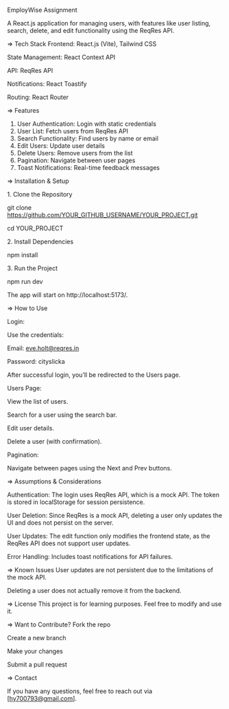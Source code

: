 EmployWise Assignment
 
A React.js application for managing users, with features like user listing, search, delete, and edit functionality using the ReqRes API.

=> Tech Stack
Frontend: React.js (Vite), Tailwind CSS

State Management: React Context API

API: ReqRes API

Notifications: React Toastify

Routing: React Router

=> Features

1. User Authentication: Login with static credentials
2. User List: Fetch users from ReqRes API
3. Search Functionality: Find users by name or email
4. Edit Users: Update user details
5. Delete Users: Remove users from the list
6. Pagination: Navigate between user pages
7. Toast Notifications: Real-time feedback messages

=> Installation & Setup

1️. Clone the Repository

git clone https://github.com/YOUR_GITHUB_USERNAME/YOUR_PROJECT.git

cd YOUR_PROJECT

2️. Install Dependencies

npm install

3️. Run the Project

npm run dev

The app will start on http://localhost:5173/.

=> How to Use

Login:

Use the credentials:

Email: eve.holt@reqres.in  

Password: cityslicka  

After successful login, you’ll be redirected to the Users page.

Users Page:

View the list of users.

Search for a user using the search bar.

Edit user details.

Delete a user (with confirmation).

Pagination:

Navigate between pages using the Next and Prev buttons.

=> Assumptions & Considerations

Authentication: The login uses ReqRes API, which is a mock API. The token is stored in localStorage for session persistence.

User Deletion: Since ReqRes is a mock API, deleting a user only updates the UI and does not persist on the server.

User Updates: The edit function only modifies the frontend state, as the ReqRes API does not support user updates.

Error Handling: Includes toast notifications for API failures.

=> Known Issues
User updates are not persistent due to the limitations of the mock API.

Deleting a user does not actually remove it from the backend.

=> License
This project is for learning purposes. Feel free to modify and use it.

=> Want to Contribute?
Fork the repo

Create a new branch

Make your changes

Submit a pull request

=> Contact

If you have any questions, feel free to reach out via [hy700793@gmail.com].
